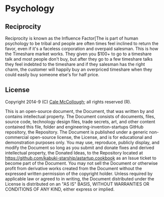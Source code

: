 # Psychology

## Reciprocity

Reciprocity is known as the Influence Factor[The is part of human psychology to be tribal and people are often times feel inclined to return the favor, even if it's a faceless corporation and overpaid salesman. This is how the Timeshare market works. They given you $100+ to go to a timeshare talk and most people don't buy, but after they go to a few timeshare talks they feel indebted to the timeshare and if they salesman has the right charm, the customer will happily buy an overpriced timeshare when they could easily buy someone else's for half price.

## License

Copyright 2014-9 (C) [Cale McCollough](https://calemccollough.github.io); all rights reserved (R).

This is an open-source document, the Document, that was written by and contains intellectual property. The Document consists of documents, files, source code, technology design files, trade secrets, art, and other content contained this file, folder and engineering-invention-startups GitHub repository, the Repository. The Document is published under a generic non-commercial open-source license, the License, and is for educational and demonstration purposes only. You may use, reproduce, publicly display, and modify the Document so long as you submit and donate fixes and derived intellectual property, the Donated Ideas, to the Repository located at <https://github.com/kabuki-starship/astartup.cookbook> as an Issue ticket to become part of the Document. You may not sell the Document or otherwise profit from derivative works created from the Document without the expressed written permission of the copyright holder. Unless required by applicable law or agreed to in writing, the Document distributed under the License is distributed on an "AS IS" BASIS, WITHOUT WARRANTIES OR CONDITIONS OF ANY KIND, either express or implied.
